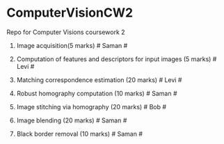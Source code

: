 # ComputerVisionCW2
Repo for Computer Visions coursework 2

1. Image acquisition(5 marks)  # Saman #

2. Computation of features and descriptors for input images (5 marks)   # Levi #

3. Matching correspondence estimation (20 marks)  # Levi #

4. Robust homography computation (10 marks)  # Saman #

5. Image stitching via homography (20 marks)   # Bob #

6. Image blending (20 marks)   # Saman #

7. Black border removal (10 marks)   # Saman #

